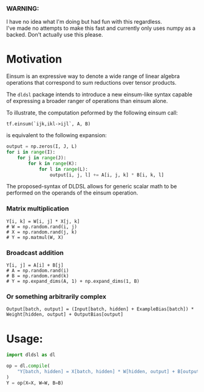### WARNING: 
I have no idea what I'm doing but had fun with this regardless.  
I've made no attempts to make this fast and currently only uses numpy as a backed.
Don't actually use this please.

# Motivation

Einsum is an expressive way to denote a wide range of linear algebra operations that
correspond to sum reductions over tensor products.

The `dldsl` package intends to introduce a new einsum-like syntax capable of expressing a broader
ranger of operations than einsum alone.

To illustrate, the computation peformed by the following einsum call:
```
tf.einsum(`ijk,ikl->ijl`, A, B)
```

is equivalent to the following expansion:
```python
output = np.zeros(I, J, L)
for i in range(I):
    for j in range(J):
        for k in range(K):
            for l in range(L):
                output[i, j, l] += A[i, j, k] * B[i, k, l]
```

The proposed-syntax of DLDSL allows for generic scalar math to be performed on the operands
of the einsum operation.

### Matrix multiplication
 ```
Y[i, k] = W[i, j] * X[j, k]
# W = np.random.rand(i, j)
# X = np.random.rand(j, k)
# Y = np.matmul(W, X)
 ```

### Broadcast addition
```
Y[i, j] = A[i] + B[j]
# A = np.random.rand(i)
# B = np.random.rand(k)
# Y = np.expand_dims(A, 1) + np.expand_dims(1, B)
```

### Or something arbitrarily complex
```
Output[batch, output] = (Input[batch, hidden] + ExampleBias[batch]) * Weight[hidden, output] + OutputBias[output] 
```


# Usage:
```python
import dldsl as dl

op = dl.compile(
    "Y[batch, hidden] = X[batch, hidden] * W[hidden, output] + B[output]"
)
Y = op(X=X, W=W, B=B) 
```
